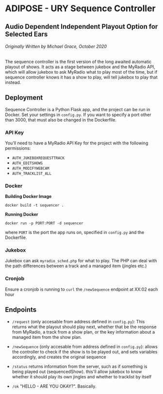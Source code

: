 # ADIPOSE - URY Sequence Controller

## Audio Dependent Independent Playout Option for Selected Ears

###### Originally Written by Michael Grace, October 2020

The sequence controller is the first version of the long awaited automatic playout of shows. It acts as a stage between jukebox and the MyRadio API, which will allow jukebox to ask MyRadio what to play most of the time, but if sequence controller knows it has a show to play, will tell jukebox to play that instead.

## Deployment

Sequence Controller is a Python Flask app, and the project can be run in Docker. Set your settings in `config.py`. If you want to specify a port other than 3000, that must also be changed in the Dockerfile.

### API Key

You'll need to have a MyRadio API Key for the project with the following permissions:

* `AUTH_JUKEBOXREQUESTTRACK`
* `AUTH_EDITSHOWS`
* `AUTH_MODIFYWEBCAM`
* `AUTH_TRACKLIST_ALL`

### Docker

**Building Docker Image**

`docker build -t sequencer .`

**Running Docker**

`docker run -p PORT:PORT -d sequencer`

where `PORT` is the port the app runs on, specified in `config.py` and the Dockerfile.

### Jukebox

Jukebox can ask `myradio_sched.php` for what to play. The PHP can deal with the path differences between a track and a managed item (jingles etc.)

### Cronjob

Ensure a cronjob is running to `curl` the `/newSequence` endpoint at XX:02 each hour

## Endpoints

* `/request` (only accesable from address defined in `config.py`): This returns what the playout should play next, whether that be the response from MyRadio, a track from a show plan, or the key information about a managed item from the show plan.

* `/newSequence` (only accesable from address defined in `config.py`): allows the controller to check if the show is to be played out, and sets variables accordingly, and creates the original sequence

* `/status` returns information from the server, such as if something is being played out (sequencedShow). this'll allow jukebox to know whether it should play its own jingles and whether to tracklist by itself

* `/ok` "HELLO - ARE YOU OKAY?". Basically.
